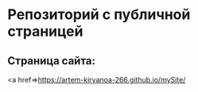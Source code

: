 # Репозиторий с публичной страницей

## Страница сайта:
<a href=>https://artem-kiryanoa-266.github.io/mySite/</a>
 
